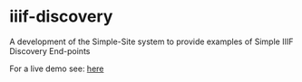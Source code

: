 # iiif-discovery
A development of the Simple-Site system to provide examples of Simple IIIF Discovery End-points

For a live demo see: [here](https://research.ng-london.org.uk/ss-iiif/)
